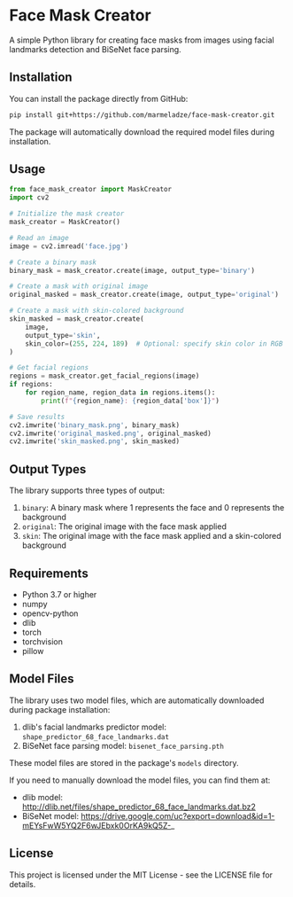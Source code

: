 # Face Mask Creator

A simple Python library for creating face masks from images using facial landmarks detection and BiSeNet face parsing.

## Installation

You can install the package directly from GitHub:

```bash
pip install git+https://github.com/marmeladze/face-mask-creator.git
```

The package will automatically download the required model files during installation.

## Usage

```python
from face_mask_creator import MaskCreator
import cv2

# Initialize the mask creator
mask_creator = MaskCreator()

# Read an image
image = cv2.imread('face.jpg')

# Create a binary mask
binary_mask = mask_creator.create(image, output_type='binary')

# Create a mask with original image
original_masked = mask_creator.create(image, output_type='original')

# Create a mask with skin-colored background
skin_masked = mask_creator.create(
    image,
    output_type='skin',
    skin_color=(255, 224, 189)  # Optional: specify skin color in RGB
)

# Get facial regions
regions = mask_creator.get_facial_regions(image)
if regions:
    for region_name, region_data in regions.items():
        print(f"{region_name}: {region_data['box']}")

# Save results
cv2.imwrite('binary_mask.png', binary_mask)
cv2.imwrite('original_masked.png', original_masked)
cv2.imwrite('skin_masked.png', skin_masked)
```

## Output Types

The library supports three types of output:

1. `binary`: A binary mask where 1 represents the face and 0 represents the background
2. `original`: The original image with the face mask applied
3. `skin`: The original image with the face mask applied and a skin-colored background

## Requirements

- Python 3.7 or higher
- numpy
- opencv-python
- dlib
- torch
- torchvision
- pillow

## Model Files

The library uses two model files, which are automatically downloaded during package installation:

1. dlib's facial landmarks predictor model: `shape_predictor_68_face_landmarks.dat`
2. BiSeNet face parsing model: `bisenet_face_parsing.pth`

These model files are stored in the package's `models` directory.

If you need to manually download the model files, you can find them at:
- dlib model: http://dlib.net/files/shape_predictor_68_face_landmarks.dat.bz2
- BiSeNet model: https://drive.google.com/uc?export=download&id=1-mEYsFwW5YQ2F6wJEbxk0OrKA9kQ5Z-_

## License

This project is licensed under the MIT License - see the LICENSE file for details. 